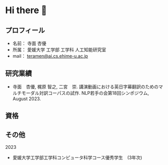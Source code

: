 # Hi there 👋

<!--
**ayuteramen/ayuteramen** is a ✨ _special_ ✨ repository because its `README.md` (this file) appears on your GitHub profile.

Here are some ideas to get you started:

- 🔭 I’m currently working on ...
- 🌱 I’m currently learning ...
- 👯 I’m looking to collaborate on ...
- 🤔 I’m looking for help with ...
- 💬 Ask me about ...
- 📫 How to reach me: ...
- 😄 Pronouns: ...
- ⚡ Fun fact: ...
-->


## プロフィール
- 名前： 寺面 杏優
- 所属： 愛媛大学 工学部 工学科 人工知能研究室
- mail： teramen@ai.cs.ehime-u.ac.jp

## 研究業績
- 寺面　杏優, 梶原 智之, 二宮　崇.
講演動画における英日字幕翻訳のためのマルチモーダル対訳コーパスの試作.
NLP若手の会第18回シンポジウム, August 2023.

## 資格

## その他
2023
- 愛媛大学工学部工学科コンピュータ科学コース優秀学生　(3年次)

